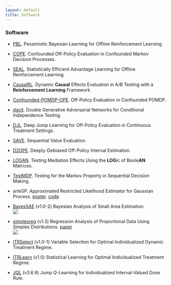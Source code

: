 ```yaml
---
layout: default
title: Software
---
```


### Software

* [PBL](https://github.com/yunzhe-zhou/PBL). Pessimistic Bayesian Learning for Offline Reinforcement Learning. 

* [COPE](https://github.com/Mamba413/cope). Confounded Off-Policy Evaluation in Confounded Markov Decision Processes.

* [SEAL](https://github.com/leyuanheart/SEAL). Statistically Efficient Advantage Learning for Offline Reinforcement Learning.

* [CausalRL](https://github.com/callmespring/CausalRL). Dynamic **Causal** Effects Evaluation in A/B Testing with a **Reinforcement Learning** Framework

* [Confounded-POMDP-OPE](https://github.com/jiaweihhuang/Confounded-POMDP-Exp). Off-Policy Evaluation in Confounded POMDP.

* [dgcit](https://github.com/callmespring/dgcit). Double Generative Adversarial Networks for Conditional Independence Testing.

* [DJL](https://github.com/callmespring/DJL). Deep Jump Learning for Off-Policy Evaluation in Continuous Treatment Settings.

* [SAVE](https://github.com/callmespring/SAVE). Sequential Value Evaluation.

* [D2OPE](https://github.com/callmespring/D2OPE). Deeply-Debiased Off-Policy Interval Estimation.

* [LOGAN](https://github.com/callmespring/LOGAN). Testing Mediation Effects Using the **LOG**ic of Boole**AN** Matrices.

* [TestMDP](https://github.com/callmespring/TestMDP). Testing for the Markov Property in Sequential Decision Making. 

* arleGP. Approximated Restricted Likelihood Estimator for Gaussian Process. [poster](./slides/arleGP.pdf). [code](./code/arleGP.zip).

* [BayesSAE](https://cran.r-project.org/web/packages/BayesSAE/index.html) (v1.0-2) Bayesian Analysis of Small Area Estimation <br><img src="https://cranlogs.r-pkg.org/badges/grand-total/BayesSAE"></br> 

* [simplexreg](https://cran.r-project.org/web/packages/simplexreg/index.html) (v1.3) Regression Analysis of Proportional Data Using Simplex Distributions. [paper](https://www.jstatsoft.org/article/view/v071i11) <br><img src="https://cranlogs.r-pkg.org/badges/grand-total/simplexreg"></br>

* [ITRSelect](https://cran.r-project.org/web/packages/ITRSelect/index.html) (v1.0-1) Variable Selection for Optimal Individualized Dynamic Treatment Regime. 

* [ITRLearn](https://cran.r-project.org/web/packages/ITRLearn/index.html) (v1.0) Statistical Learning for Optimal Individualized Treatment Regime. 

* [JQL](https://cran.r-project.org/web/packages/JQL/index.html) (v3.6.9) Jump Q-Learning for Individualized Interval-Valued Dose Rule.
